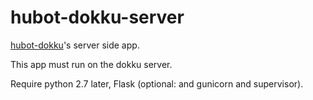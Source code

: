 # hubot-dokku-server

[hubot-dokku](https://github.com/yymm/hubot-dokku "yymm/hubot-dokku: hubot script for dokku")'s server side app.

This app must run on the dokku server.

Require python 2.7 later, Flask (optional: and gunicorn and supervisor).
